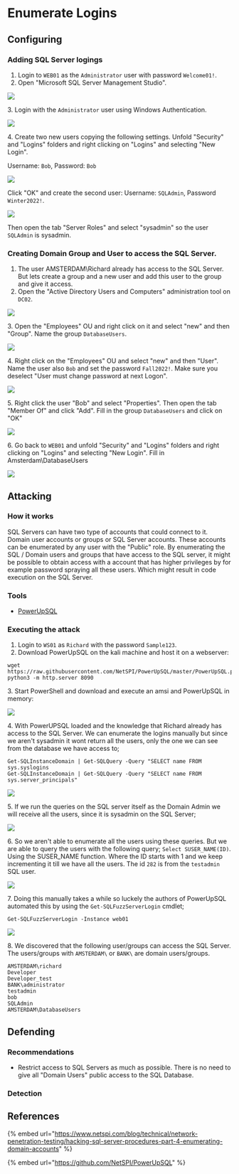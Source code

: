 # Enumerate Logins

## Configuring

### Adding SQL Server logings

1. Login to `WEB01` as the `Administrator` user with password `Welcome01!`.
2. Open "Microsoft SQL Server Management Studio".

![](<../../../../../.gitbook/assets/image (44) (1).png>)

3\. Login with the `Administrator` user using Windows Authentication.

![](<../../../../../.gitbook/assets/image (39).png>)

4\. Create two new users copying the following settings. Unfold "Security" and "Logins" folders and right clicking on "Logins" and selecting "New Login".

Username: `Bob`, Password: `Bob`

![](<../../../../../.gitbook/assets/image (23).png>)

Click "OK" and create the second user: Username: `SQLAdmin`, Password `Winter2022!`.

![](<../../../../../.gitbook/assets/image (25).png>)

Then open the tab "Server Roles" and select "sysadmin" so the user `SQLAdmin` is sysadmin.

### Creating Domain Group and User to access the SQL Server.

1. The user AMSTERDAM\Richard already has access to the SQL Server. But lets create a group and a new user and add this user to the group and give it access.
2. Open the "Active Directory Users and Computers" administration tool on `DC02`.

![](<../../../../../.gitbook/assets/image (10).png>)

3\. Open the "Employees" OU and right click on it and select "new" and then "Group". Name the group `DatabaseUsers`.

![](<../../../../../.gitbook/assets/image (41).png>)

4\. Right click on the "Employees" OU and select "new" and then "User". Name the user also `Bob` and set the password `Fall2022!`. Make sure you deselect "User must change password at next Logon".

![](<../../../../../.gitbook/assets/image (11) (1).png>)

5\. Right click the user "Bob" and select "Properties". Then open the tab "Member Of" and click "Add". Fill in the group `DatabaseUsers` and click on "OK"

![](<../../../../../.gitbook/assets/image (37).png>)

6\. Go back to `WEB01` and unfold "Security" and "Logins" folders and right clicking on "Logins" and selecting "New Login". Fill in Amsterdam\DatabaseUsers

![](<../../../../../.gitbook/assets/image (70) (1).png>)

## Attacking

### How it works

SQL Servers can have two type of accounts that could connect to it. Domain user accounts or groups or SQL Server accounts. These accounts can be enumerated by any user with the "Public" role. By enumerating the SQL / Domain users and groups that have access to the SQL server, it might be possible to obtain access with a account that has higher privileges by for example password spraying all these users. Which might result in code execution on the SQL Server.

### Tools

* [PowerUpSQL](https://github.com/NetSPI/PowerUpSQL)

### Executing the attack

1. Login to `WS01` as `Richard` with the password `Sample123`.
2. Download PowerUpSQL on the kali machine and host it on a webserver:

```
wget https://raw.githubusercontent.com/NetSPI/PowerUpSQL/master/PowerUpSQL.ps1
python3 -m http.server 8090
```

3\. Start PowerShell and download and execute an amsi and PowerUpSQL in memory:

![](<../../../../../.gitbook/assets/image (31).png>)

4\. With PowerUPSQL loaded and the knowledge that Richard already has access to the SQL Server. We can enumerate the logins manually but since we aren't sysadmin it wont return all the users, only the one we can see from the database we have access to;

```
Get-SQLInstanceDomain | Get-SQLQuery -Query "SELECT name FROM sys.syslogins
Get-SQLInstanceDomain | Get-SQLQuery -Query "SELECT name FROM sys.server_principals"
```

![](<../../../../../.gitbook/assets/image (66) (1).png>)

5\. If we run the queries on the SQL server itself as the Domain Admin we will receive all the users, since it is sysadmin on the SQL Server;

![](<../../../../../.gitbook/assets/image (5).png>)

6\. So we aren't able to enumerate all the users using these queries. But we are able to query the users with the following query; `Select SUSER_NAME(ID)`. Using the SUSER\_NAME function. Where the ID starts with 1 and we keep incrementing it till we have all the users. The id `282` is from the `testadmin` SQL user.

![](<../../../../../.gitbook/assets/image (40) (1).png>)

7\. Doing this manually takes a while so luckely the authors of PowerUpSQL automated this by using the `Get-SQLFuzzServerLogin` cmdlet;

```
Get-SQLFuzzServerLogin -Instance web01
```

![](<../../../../../.gitbook/assets/image (59) (1).png>)

8\. We discovered that the following user/groups can access the SQL Server. The users/groups with `AMSTERDAM\` or `BANK\` are domain users/groups.

```
AMSTERDAM\richard
Developer
Developer_test
BANK\administrator
testadmin
bob
SQLAdmin
AMSTERDAM\DatabaseUsers
```

## Defending

### Recommendations

* Restrict access to SQL Servers as much as possible. There is no need to give all "Domain Users" public access to the SQL Database.

### Detection



## References

{% embed url="https://www.netspi.com/blog/technical/network-penetration-testing/hacking-sql-server-procedures-part-4-enumerating-domain-accounts" %}

{% embed url="https://github.com/NetSPI/PowerUpSQL" %}
